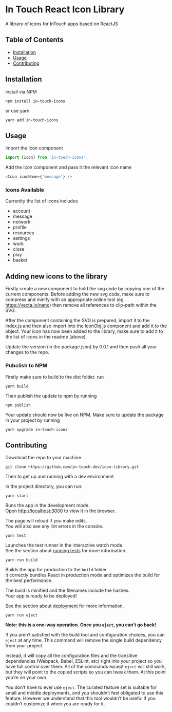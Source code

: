 # In Touch React Icon Library
A library of icons for InTouch apps based on ReactJS

## Table of Contents

- [Installation](#installation)
- [Usage](#usage)
- [Contributing](#contributing)

## Installation
Install via NPM 
```shell
npm install in-touch-icons
```
or use yarn
```shell
yarn add in-touch-icons
```

## Usage

Import the Icon component

```Javascript
import {Icon} from 'in-touch-icons';
```
Add the Icon component and pass it the relevant icon name

```Javascript
<Icon iconName={'message'} />
```

### Icons Available

Currenlty the list of icons includes
- account
- message
- network
- profile
- resources
- settings
- work
- close
- play
- basket


## Adding new icons to the library
Firstly create a new component to hold the svg code by copying one of the current components. Before adding the new svg code, make sure to compress and minify with an appropriate online tool (eg. https://vecta.io/nano) then remove all references to clip-path within the SVG.

After the component containing the SVG is prepared, import it to the index.js and then also import into the IconObj.js component and add it to the object. Your icon has now been added to the library, make sure to add it to the list of icons in the readme (above).

Update the version (in the package.json) by 0.0.1 and then push all your changes to the repo.

### Pubclish to NPM 

Firstly make sure to build to the dist folder. run

```shell
yarn build
```

Then publish the update to npm by running
```shell
npm publish
```
Your update should now be live on NPM. Make sure to update the package in your project by running
```shell
yarn upgrade in-touch-icons
```

## Contributing

Download the repo to your machine
```shell
git clone https://github.com/in-touch-dev/icon-library.git
```

Then to get up and running with a dev environment

In the project directory, you can run:
```shell
yarn start
```

Runs the app in the development mode.<br>
Open [http://localhost:3000](http://localhost:3000) to view it in the browser.

The page will reload if you make edits.<br>
You will also see any lint errors in the console.
```shell
yarn test
```
Launches the test runner in the interactive watch mode.<br>
See the section about [running tests](https://facebook.github.io/create-react-app/docs/running-tests) for more information.
```shell
yarn run build
```
Builds the app for production to the `build` folder.<br>
It correctly bundles React in production mode and optimizes the build for the best performance.

The build is minified and the filenames include the hashes.<br>
Your app is ready to be deployed!

See the section about [deployment](https://facebook.github.io/create-react-app/docs/deployment) for more information.
```shell
yarn run eject
```
**Note: this is a one-way operation. Once you `eject`, you can’t go back!**

If you aren’t satisfied with the build tool and configuration choices, you can `eject` at any time. This command will remove the single build dependency from your project.

Instead, it will copy all the configuration files and the transitive dependencies (Webpack, Babel, ESLint, etc) right into your project so you have full control over them. All of the commands except `eject` will still work, but they will point to the copied scripts so you can tweak them. At this point you’re on your own.

You don’t have to ever use `eject`. The curated feature set is suitable for small and middle deployments, and you shouldn’t feel obligated to use this feature. However we understand that this tool wouldn’t be useful if you couldn’t customize it when you are ready for it.
